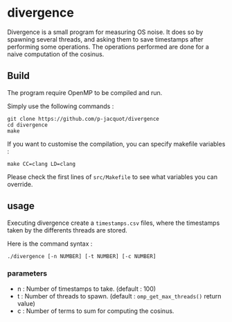 # divergence

Divergence is a small program for measuring OS noise.
It does so by spawning several threads, and asking them to save timestamps after performing some operations.
The operations performed are done for a naive computation of the cosinus.

## Build

The program require OpenMP to be compiled and run.

Simply use the following commands : 

```
git clone https://github.com/p-jacquot/divergence
cd divergence
make
```

If you want to customise the compilation, you can specify makefile variables :

```
make CC=clang LD=clang
```

Please check the first lines of `src/Makefile` to see what variables you can override.

## usage

Executing divergence create a `timestamps.csv` files, where the timestamps taken by the differents threads are stored.

Here is the command syntax :

```
./divergence [-n NUMBER] [-t NUMBER] [-c NUMBER]
```

### parameters

* n : Number of timestamps to take. (default : 100)
* t : Number of threads to spawn. (default : `omp_get_max_threads()` return value)
* c : Number of terms to sum for computing the cosinus.
